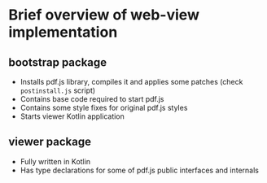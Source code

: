 # Brief overview of web-view implementation

## bootstrap package

* Installs pdf.js library, compiles it and applies some patches (check `postinstall.js` script)
* Contains base code required to start pdf.js
* Contains some style fixes for original pdf.js styles
* Starts viewer Kotlin application

## viewer package

* Fully written in Kotlin
* Has type declarations for some of pdf.js public interfaces and internals
